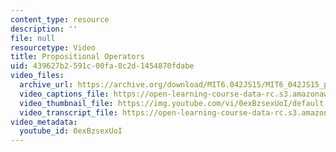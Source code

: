 ```yaml
---
content_type: resource
description: ''
file: null
resourcetype: Video
title: Propositional Operators
uid: 439627b2-591c-00fa-8c2d-1454870fdabe
video_files:
  archive_url: https://archive.org/download/MIT6.042JS15/MIT6_042JS15_props_and_ops_ipod.mp4
  video_captions_file: https://open-learning-course-data-rc.s3.amazonaws.com/6-042j-mathematics-for-computer-science-spring-2015/dd556a85e697545496f7a2cce9f4cf14_0exBzsexUoI.vtt
  video_thumbnail_file: https://img.youtube.com/vi/0exBzsexUoI/default.jpg
  video_transcript_file: https://open-learning-course-data-rc.s3.amazonaws.com/6-042j-mathematics-for-computer-science-spring-2015/f8427f77cbf0f97f7747479bc73843bb_0exBzsexUoI.pdf
video_metadata:
  youtube_id: 0exBzsexUoI
---
```

